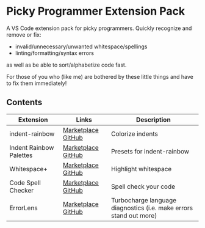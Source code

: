 # Picky Programmer Extension Pack

A VS Code extension pack for picky programmers. Quickly recognize and remove or fix:

- invalid/unnecessary/unwanted whitespace/spellings
- linting/formatting/syntax errors

as well as be able to sort/alphabetize code fast.

For those of you who (like me) are bothered by these little things and have to fix them immediately!

## Contents

| Extension| Links  | Description |
| -------- | ----------- | ------ |
| indent-rainbow | [Marketplace](https://marketplace.visualstudio.com/items?itemName=oderwat.indent-rainbow) [GitHub](https://github.com/oderwat/vscode-indent-rainbow) | Colorize indents
| Indent Rainbow Palettes | [Marketplace](https://marketplace.visualstudio.com/items?itemName=evondev.indent-rainbow-palettes) [GitHub](https://github.com/evondev/indent-rainbow-palettes) | Presets for indent-rainbow
| Whitespace+ | [Marketplace](https://marketplace.visualstudio.com/items?itemName=davidhouchin.whitespace-plus) [GitHub](https://github.com/strikekat/whitespace-plus) | Highlight whitespace
| Code Spell Checker | [Marketplace](https://marketplace.visualstudio.com/items?itemName=streetsidesoftware.code-spell-checker) [GitHub](https://github.com/streetsidesoftware/vscode-spell-checker.git) | Spell check your code
| ErrorLens | [Marketplace](https://marketplace.visualstudio.com/items?itemName=usernamehw.errorlens) [GitHub](https://github.com/usernamehw/vscode-error-lens.git) | Turbocharge language diagnostics (i.e. make errors stand out more) |
